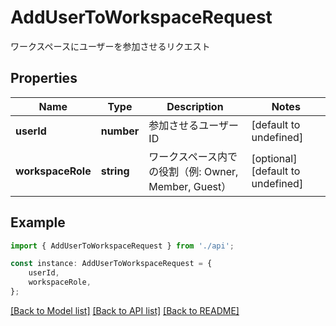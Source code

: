# AddUserToWorkspaceRequest

ワークスペースにユーザーを参加させるリクエスト

## Properties

Name | Type | Description | Notes
------------ | ------------- | ------------- | -------------
**userId** | **number** | 参加させるユーザーID | [default to undefined]
**workspaceRole** | **string** | ワークスペース内での役割（例: Owner, Member, Guest） | [optional] [default to undefined]

## Example

```typescript
import { AddUserToWorkspaceRequest } from './api';

const instance: AddUserToWorkspaceRequest = {
    userId,
    workspaceRole,
};
```

[[Back to Model list]](../README.md#documentation-for-models) [[Back to API list]](../README.md#documentation-for-api-endpoints) [[Back to README]](../README.md)
